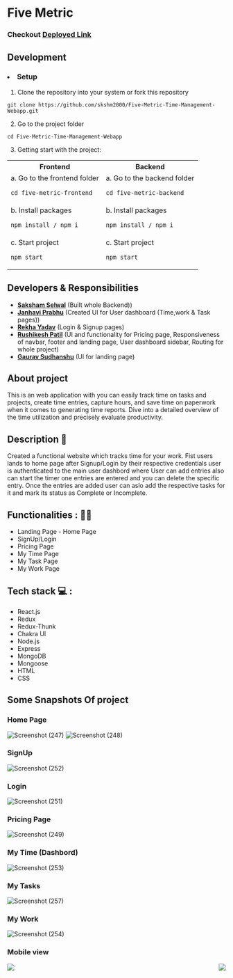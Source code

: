 # Five Metric 
### Checkout [Deployed Link](https://five-metric.vercel.app/)

## Development
### <li>Setup</li>
1. Clone the repository into your system or fork this repository <br/>

  `git clone https://github.com/skshm2000/Five-Metric-Time-Management-Webapp.git`

2. Go to the project folder

  `cd Five-Metric-Time-Management-Webapp`
  
3. Getting start with the project:
  
<table>
  <tr>
    <th>Frontend</th>
    <th>Backend</th>
   
  </tr>
  <tr>
    <td>a. Go to the frontend folder
    
  `cd five-metric-frontend`</td>
    <td>a. Go to the backend folder

`cd five-metric-backend`</td>
  </tr>
  <tr>
    <td>b.  Install packages

`npm install / npm i`
</td>
    <td>b. Install packages

`npm install / npm i`</td>
  </tr>
   <tr>
    <td>c. Start project

`npm start`</td>
    <td>c. Start project

`npm start`</td>

  </tr>
  
</table>




## Developers & Responsibilities

 - **[Saksham Selwal](https://github.com/skshm2000)** (Built whole Backend))
 - **[Janhavi Prabhu](https://github.com/Janhaviprabhu)** (Created UI for User dashboard (Time,work & Task pages))
 - **[Rekha Yadav](https://github.com/Rekha0980)** (Login & Signup pages)
 - **[Rushikesh Patil](https://github.com/rushi6457)** (UI and functionality for Pricing page, Responsiveness of navbar, footer and landing page, User dashboard sidebar, Routing for whole project)
 - **[Gaurav Sudhanshu](https://github.com/GauravSudhanshu)** (UI for landing page)

## About project
This is an web application with you can easily track time on tasks and projects, create time entries, capture hours, and save time on paperwork when it comes to generating time reports. Dive into a detailed overview of the time utilization and precisely evaluate productivity.


## Description :memo:
Created a functional website which tracks time for your work. Fist users lands to home page after Signup/Login by their respective credentials user is authenticated to the main user dashbord where User can add entries also can start the timer one entries are entered and you can delete the specific entry. Once the entries are added user can aslo add the respective tasks for it and mark its status as Complete or Incomplete. 

## Functionalities : :man_technologist:
<ul>
<li>Landing Page - Home Page</li>
<li>SignUp/Login</li>
<li>Pricing Page</li>
<li>My Time Page</li>
<li>My Task Page</li>
<li>My Work Page</li>
</ul>

## Tech stack  💻 :
<ul>
<li>React.js</li>
<li>Redux</li>
<li>Redux-Thunk</li>
<li>Chakra UI</li>
<li>Node.js</li>
<li>Express</li>
<li>MongoDB</li>
<li>Mongoose</li>
<li>HTML</li>
<li>CSS</li>
</ul>


## Some Snapshots Of project

### Home Page

![Screenshot (247)](https://user-images.githubusercontent.com/103261302/209430451-1dd37c32-58d3-4729-9892-178153d2a7fa.png)
![Screenshot (248)](https://user-images.githubusercontent.com/103261302/209430463-40b85b9b-e8f3-4595-8295-e380d6a5469d.png)
### SignUp
![Screenshot (252)](https://user-images.githubusercontent.com/103261302/209430484-4cb22574-1cb4-445f-8ea8-fe5784aefd71.png)
### Login 
![Screenshot (251)](https://user-images.githubusercontent.com/103261302/209430479-32a5c46c-5176-4d4e-b584-667611db83f1.png)

### Pricing Page
![Screenshot (249)](https://user-images.githubusercontent.com/103261302/209430474-bfa54392-5a93-46c8-8770-42cbc322dd46.png)

### My Time (Dashbord)
![Screenshot (253)](https://user-images.githubusercontent.com/103261302/209430506-0c040ed1-6385-4e7f-ad7e-6ec76cf85e89.png)

### My Tasks
![Screenshot (257)](https://user-images.githubusercontent.com/103261302/209430798-9c3045a9-c2c3-46ff-b162-76b8443352dc.png)

### My Work
![Screenshot (254)](https://user-images.githubusercontent.com/103261302/209430804-e665eed7-cd40-4d04-a427-68e72d829831.png)

 
 ### Mobile view 
<div gap='200px'> 
<img src='https://user-images.githubusercontent.com/103261302/209430812-839329e2-db38-4d46-bfd8-d340cb21ad17.png'/>
 
<img align='right'  src= 'https://user-images.githubusercontent.com/103261302/209430839-afda45e7-aab4-4c7b-bfec-3fb57232ece1.png'/>
<div/>
